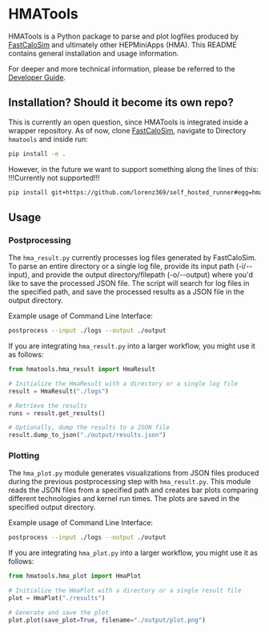 # HMATools

HMATools is a Python package to parse and plot logfiles produced by [FastCaloSim](https://github.com/hep-cce/FCS-GPU) and ultimately other HEPMiniApps (HMA). This README contains general installation and usage information.

For deeper and more technical information, please be referred to the [Developer Guide](./hmatools_dev_guide.md).

## Installation? Should it become its own repo?

This is currently an open question, since HMATools is integrated inside a wrapper repository.
As of now, clone [FastCaloSim](https://github.com/hep-cce/FCS-GPU), navigate to Directory `hmatools` and inside run:

```sh
pip install -e .
```

However, in the future we want to support something along the lines of this:
!!!Currently not supported!!!
```sh
pip install git+https://github.com/lorenz369/self_hosted_runner#egg=hmatools
```

## Usage

### Postprocessing
The `hma_result.py` currently processes log files generated by FastCaloSim. To parse an entire directory or a single log file, provide its input path (-i/--input), and provide the output directory/filepath (-o/--output) where you'd like to save the processed JSON file. The script will search for log files in the specified path, and save the processed results as a JSON file in the output directory.

Example usage of Command Line Interface:

```sh
postprocess --input ./logs --output ./output
```

If you are integrating `hma_result.py` into a larger workflow, you might use it as follows:

```python
from hmatools.hma_result import HmaResult

# Initialize the HmaResult with a directory or a single log file
result = HmaResult("./logs")

# Retrieve the results
runs = result.get_results()

# Optionally, dump the results to a JSON file
result.dump_to_json("./output/results.json")
```

### Plotting

The `hma_plot.py` module generates visualizations from JSON files produced during the previous postprocessing step with `hma_result.py`. This module reads the JSON files from a specified path and creates bar plots comparing different technologies and kernel run times. The plots are saved in the specified output directory.

Example usage of Command Line Interface:

```sh
postprocess --input ./logs --output ./output
```

If you are integrating `hma_plot.py` into a larger workflow, you might use it as follows:

```python
from hmatools.hma_plot import HmaPlot

# Initialize the HmaPlot with a directory or a single result file
plot = HmaPlot("./results")

# Generate and save the plot
plot.plot(save_plot=True, filename="./output/plot.png")



